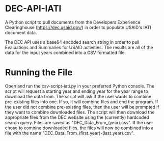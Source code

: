 # DEC-API-IATI
A Python script to pull documents from the Developers Experience Clearinghouse (https://dec.usaid.gov/) in order to populate USAID's IATI document data.

The DEC API uses a base64 encoded search string in order to pull Evaluations and Summaries for USAID activities.
The results are all of the data for the input years combined into a CSV formatted file.

# Running the File
Open and run the csv-script-iati.py in your preferred Python console.
The script will request a starting year and ending year for the year range to download the data from.
The script will ask if the user wants to combine pre-existing files into one. If so, it will combine files and end the program.
If the user did not combine pre-existing files, then the user will be prompted if they want to combine downloaded files.
The script will then download the appropriate files from the DEC website using the (currently) hardcoded search query. Files are saved as "DEC_Data_From_(year).csv".
If the user chose to combine downloaded files, the files will now be combined into a file with the name "DEC_Data_From_(first_year)-(last_year).csv".
